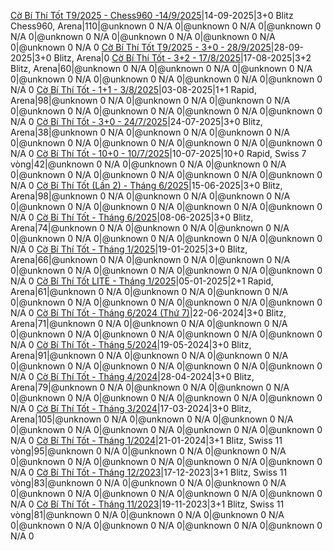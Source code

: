 <a href="https://www.chess.com/tournament/live/arena/c-b-th-tt-t92025--chess960-1492025-4450507" target="_top">Cờ Bí Thí Tốt T9/2025 - Chess960 -14/9/2025</a>|14-09-2025|3+0 Blitz Chess960, Arena|110|@unknown 0 N/A 0|@unknown 0 N/A 0|@unknown 0 N/A 0|@unknown 0 N/A 0|@unknown 0 N/A 0|@unknown 0 N/A 0|@unknown 0 N/A 0
<a href="https://www.chess.com/tournament/live/arena/c-b-th-tt-t92025--30--2892025-4423951" target="_top">Cờ Bí Thí Tốt T9/2025 - 3+0 - 28/9/2025</a>|28-09-2025|3+0 Blitz, Arena|0
<a href="https://www.chess.com/tournament/live/arena/c-b-th-tt--32--1782025-4353537" target="_top">Cờ Bí Thí Tốt - 3+2 - 17/8/2025</a>|17-08-2025|3+2 Blitz, Arena|60|@unknown 0 N/A 0|@unknown 0 N/A 0|@unknown 0 N/A 0|@unknown 0 N/A 0|@unknown 0 N/A 0|@unknown 0 N/A 0|@unknown 0 N/A 0
<a href="https://www.chess.com/tournament/live/arena/c-b-th-tt--11--382025-4355453" target="_top">Cờ Bí Thí Tốt - 1+1 - 3/8/2025</a>|03-08-2025|1+1 Rapid, Arena|98|@unknown 0 N/A 0|@unknown 0 N/A 0|@unknown 0 N/A 0|@unknown 0 N/A 0|@unknown 0 N/A 0|@unknown 0 N/A 0|@unknown 0 N/A 0
<a href="https://www.chess.com/tournament/live/arena/c-b-th-tt--30--2472025-4332843" target="_top">Cờ Bí Thí Tốt - 3+0 - 24/7/2025</a>|24-07-2025|3+0 Blitz, Arena|38|@unknown 0 N/A 0|@unknown 0 N/A 0|@unknown 0 N/A 0|@unknown 0 N/A 0|@unknown 0 N/A 0|@unknown 0 N/A 0|@unknown 0 N/A 0
<a href="https://www.chess.com/tournament/live/c-b-th-tt--100--1072025-5792195" target="_top">Cờ Bí Thí Tốt - 10+0 - 10/7/2025</a>|10-07-2025|10+0 Rapid, Swiss 7 vòng|42|@unknown 0 N/A 0|@unknown 0 N/A 0|@unknown 0 N/A 0|@unknown 0 N/A 0|@unknown 0 N/A 0|@unknown 0 N/A 0|@unknown 0 N/A 0
<a href="https://www.chess.com/tournament/live/arena/c-b-th-tt-ln-2--thng-62025-4283921" target="_top">Cờ Bí Thí Tốt (Lần 2) - Tháng 6/2025</a>|15-06-2025|3+0 Blitz, Arena|98|@unknown 0 N/A 0|@unknown 0 N/A 0|@unknown 0 N/A 0|@unknown 0 N/A 0|@unknown 0 N/A 0|@unknown 0 N/A 0|@unknown 0 N/A 0
<a href="https://www.chess.com/tournament/live/arena/c-b-th-tt--thng-62025-4267431" target="_top">Cờ Bí Thí Tốt - Tháng 6/2025</a>|08-06-2025|3+0 Blitz, Arena|74|@unknown 0 N/A 0|@unknown 0 N/A 0|@unknown 0 N/A 0|@unknown 0 N/A 0|@unknown 0 N/A 0|@unknown 0 N/A 0|@unknown 0 N/A 0
<a href="https://www.chess.com/tournament/live/arena/c-b-th-tt--thng-12025-3948057" target="_top">Cờ Bí Thí Tốt - Tháng 1/2025</a>|19-01-2025|3+0 Blitz, Arena|66|@unknown 0 N/A 0|@unknown 0 N/A 0|@unknown 0 N/A 0|@unknown 0 N/A 0|@unknown 0 N/A 0|@unknown 0 N/A 0|@unknown 0 N/A 0
<a href="https://www.chess.com/tournament/live/arena/c-b-th-tt-lite--thng-12025-3921683" target="_top">Cờ Bí Thí Tốt LITE - Tháng 1/2025</a>|05-01-2025|2+1 Rapid, Arena|61|@unknown 0 N/A 0|@unknown 0 N/A 0|@unknown 0 N/A 0|@unknown 0 N/A 0|@unknown 0 N/A 0|@unknown 0 N/A 0|@unknown 0 N/A 0
<a href="https://www.chess.com/tournament/live/arena/c-b-th-tt--thng-62024-th-7-3463795" target="_top">Cờ Bí Thí Tốt - Tháng 6/2024 (Thứ 7)</a>|22-06-2024|3+0 Blitz, Arena|71|@unknown 0 N/A 0|@unknown 0 N/A 0|@unknown 0 N/A 0|@unknown 0 N/A 0|@unknown 0 N/A 0|@unknown 0 N/A 0|@unknown 0 N/A 0
<a href="https://www.chess.com/tournament/live/arena/c-b-th-tt--thng-52024-3394346" target="_top">Cờ Bí Thí Tốt - Tháng 5/2024</a>|19-05-2024|3+0 Blitz, Arena|91|@unknown 0 N/A 0|@unknown 0 N/A 0|@unknown 0 N/A 0|@unknown 0 N/A 0|@unknown 0 N/A 0|@unknown 0 N/A 0|@unknown 0 N/A 0
<a href="https://www.chess.com/tournament/live/arena/c-b-th-tt--thng-42024-3341354" target="_top">Cờ Bí Thí Tốt - Tháng 4/2024</a>|28-04-2024|3+0 Blitz, Arena|79|@unknown 0 N/A 0|@unknown 0 N/A 0|@unknown 0 N/A 0|@unknown 0 N/A 0|@unknown 0 N/A 0|@unknown 0 N/A 0|@unknown 0 N/A 0
<a href="https://www.chess.com/tournament/live/arena/c-b-th-tt--thng-32024-3264849" target="_top">Cờ Bí Thí Tốt - Tháng 3/2024</a>|17-03-2024|3+0 Blitz, Arena|105|@unknown 0 N/A 0|@unknown 0 N/A 0|@unknown 0 N/A 0|@unknown 0 N/A 0|@unknown 0 N/A 0|@unknown 0 N/A 0|@unknown 0 N/A 0
<a href="https://www.chess.com/tournament/live/c-b-th-tt--thng-12024-4519695" target="_top">Cờ Bí Thí Tốt - Tháng 1/2024</a>|21-01-2024|3+1 Blitz, Swiss 11 vòng|95|@unknown 0 N/A 0|@unknown 0 N/A 0|@unknown 0 N/A 0|@unknown 0 N/A 0|@unknown 0 N/A 0|@unknown 0 N/A 0|@unknown 0 N/A 0
<a href="https://www.chess.com/tournament/live/c-b-th-tt---thng-122023-4451780" target="_top">Cờ Bí Thí Tốt - Tháng 12/2023</a>|17-12-2023|3+1 Blitz, Swiss 11 vòng|83|@unknown 0 N/A 0|@unknown 0 N/A 0|@unknown 0 N/A 0|@unknown 0 N/A 0|@unknown 0 N/A 0|@unknown 0 N/A 0|@unknown 0 N/A 0
<a href="https://www.chess.com/tournament/live/c-b-th-tt---thng-112023-4388644" target="_top">Cờ Bí Thí Tốt - Tháng 11/2023</a>|19-11-2023|3+1 Blitz, Swiss 11 vòng|81|@unknown 0 N/A 0|@unknown 0 N/A 0|@unknown 0 N/A 0|@unknown 0 N/A 0|@unknown 0 N/A 0|@unknown 0 N/A 0|@unknown 0 N/A 0
